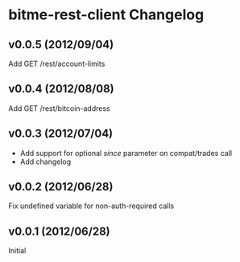 # bitme-rest-client Changelog

## v0.0.5 (2012/09/04)
Add GET /rest/account-limits

## v0.0.4 (2012/08/08)
Add GET /rest/bitcoin-address

## v0.0.3 (2012/07/04)
* Add support for optional *since* parameter on compat/trades call
* Add changelog

## v0.0.2 (2012/06/28)
Fix undefined variable for non-auth-required calls

## v0.0.1 (2012/06/28)
Initial
